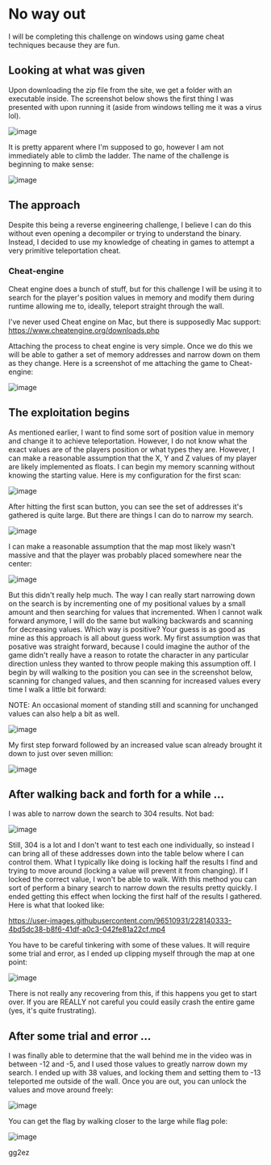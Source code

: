 # No way out

I will be completing this challenge on windows using game cheat techniques because they are fun.

## Looking at what was given

Upon downloading the zip file from the site, we get a folder with an executable inside. The screenshot below shows the first thing I was presented with upon running it (aside from windows telling me it was a virus lol).

![image](https://user-images.githubusercontent.com/96510931/228135759-1c80ce79-5a90-488a-b8ee-e935d0c98503.png)

It is pretty apparent where I'm supposed to go, however I am not immediately able to climb the ladder. The name of the challenge is beginning to make sense:

![image](https://user-images.githubusercontent.com/96510931/228136057-45b4f8d6-cc28-4f46-b5ee-c66b5f761b0f.png)

## The approach

Despite this being a reverse engineering challenge, I believe I can do this without even opening a decompiler or trying to understand the binary. Instead, I decided to use my knowledge of cheating in games to attempt a very primitive teleportation cheat.

### Cheat-engine

Cheat engine does a bunch of stuff, but for this challenge I will be using it to search for the player's position values in memory and modify them during runtime allowing me to, ideally, teleport straight through the wall.

I've never used Cheat engine on Mac, but there is supposedly Mac support: https://www.cheatengine.org/downloads.php

Attaching the process to cheat engine is very simple. Once we do this we will be able to gather a set of memory addresses and narrow down on them as they change. Here is a screenshot of me attaching the game to Cheat-engine:

![image](https://user-images.githubusercontent.com/96510931/228137112-e76fce78-c85f-4d10-a142-cc778b365172.png)

## The exploitation begins

As mentioned earlier, I want to find some sort of position value in memory and change it to achieve teleportation. However, I do not know what the exact values are of the players position or what types they are. However, I can make a reasonable assumption that the X, Y and Z values of my player are likely implemented as floats. I can begin my memory scanning without knowing the starting value. Here is my configuration for the first scan:

![image](https://user-images.githubusercontent.com/96510931/228137673-28e384de-16da-4a9e-b7d4-27fa60fcadde.png)

After hitting the first scan button, you can see the set of addresses it's gathered is quite large. But there are things I can do to narrow my search.

![image](https://user-images.githubusercontent.com/96510931/228137872-2b38a759-279c-4f4e-9192-ae4b3c26a927.png)

I can make a reasonable assumption that the map most likely wasn't massive and that the player was probably placed somewhere near the center:

![image](https://user-images.githubusercontent.com/96510931/228138092-596f7977-f152-450b-ab49-a51b4e3a06fa.png)

But this didn't really help much. The way I can really start narrowing down on the search is by incrementing one of my positional values by a small amount and then searching for values that incremented. When I cannot walk forward anymore, I will do the same but walking backwards and scanning for decreasing values. Which way is positive? Your guess is as good as mine as this approach is all about guess work. My first assumption was that posative was straight forward, because I could imagine the author of the game didn't really have a reason to rotate the character in any particular direction unless they wanted to throw people making this assumption off. I begin by will walking to the position you can see in the screenshot below, scanning for changed values, and then scanning for increased values every time I walk a little bit forward:

NOTE: An occasional moment of standing still and scanning for unchanged values can also help a bit as well.

![image](https://user-images.githubusercontent.com/96510931/228138551-43c8f7f1-72ca-4129-b444-85feea83848e.png)

My first step forward followed by an increased value scan already brought it down to just over seven million:

![image](https://user-images.githubusercontent.com/96510931/228138860-b99e0c88-1099-48a3-a351-ff576e605ea2.png)

## After walking back and forth for a while ...

I was able to narrow down the search to 304 results. Not bad:

![image](https://user-images.githubusercontent.com/96510931/228139482-2edfbf98-01e2-4997-82f6-c1772e1af1f6.png)

Still, 304 is a lot and I don't want to test each one individually, so instead I can bring all of these addresses down into the table below where I can control them. What I typically like doing is locking half
the results I find and trying to move around (locking a value will prevent it from changing). If I locked the correct value, I won't be able to walk. With this method you can sort of perform a binary search to narrow down the results pretty quickly. I ended getting this effect when locking the first half of the results I gathered. Here is what that looked like:

https://user-images.githubusercontent.com/96510931/228140333-4bd5dc38-b8f6-41df-a0c3-042fe81a22cf.mp4

You have to be careful tinkering with some of these values. It will require some trial and error, as I ended up clipping myself through the map at one point:

![image](https://user-images.githubusercontent.com/96510931/228142846-b275229b-3bb2-4c32-b1d1-c31da331c1a5.png)

There is not really any recovering from this, if this happens you get to start over. If you are REALLY not careful you could easily crash the entire game (yes, it's quite frustrating).

## After some trial and error ...

I was finally able to determine that the wall behind me in the video was in between -12 and -5, and I used those values to greatly narrow down my search. I ended up with 38 values, and locking them and setting them to -13 teleported me outside of the wall. Once you are out, you can unlock the values and move around freely:

![image](https://user-images.githubusercontent.com/96510931/228148032-3a6b8a4e-d9c4-4d6c-9bb6-26bbd679c35d.png)

You can get the flag by walking closer to the large while flag pole:

![image](https://user-images.githubusercontent.com/96510931/228148111-26dfa0f4-f462-474c-b145-a9a9f1475ef6.png)

gg2ez
